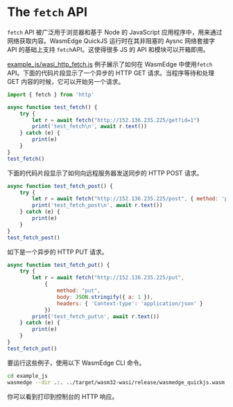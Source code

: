 # The `fetch` API

`fetch` API 被广泛用于浏览器和基于 Node 的 JavaScript 应用程序中，用来通过网络获取内容。WasmEdge QuickJS 运行时在其非阻塞的 Aysnc 网络套接字 API 的基础上支持 `fetch`API。这使得很多 JS 的 API 和模块可以开箱即用。

[example_js/wasi_http_fetch.js](https://github.com/second-state/wasmedge-quickjs/blob/main/example_js/wasi_http_fetch.js) 例子展示了如何在 WasmEdge 中使用`fetch` API。下面的代码片段显示了一个异步的 HTTP GET 请求。当程序等待和处理 GET 内容的时候，它可以开始另一个请求。


```javascript
import { fetch } from 'http'

async function test_fetch() {
    try {
        let r = await fetch("http://152.136.235.225/get?id=1")
        print('test_fetch\n', await r.text())
    } catch (e) {
        print(e)
    }
}
test_fetch()
```

下面的代码片段显示了如何向远程服务器发送同步的 HTTP POST 请求。

```javascript
async function test_fetch_post() {
    try {
        let r = await fetch("http://152.136.235.225/post", { method: 'post', 'body': 'post_body' })
        print('test_fetch_post\n', await r.text())
    } catch (e) {
        print(e)
    }
}
test_fetch_post()
```

如下是一个异步的 HTTP PUT 请求。

```javascript
async function test_fetch_put() {
    try {
        let r = await fetch("http://152.136.235.225/put",
            {
                method: "put",
                body: JSON.stringify({ a: 1 }),
                headers: { 'Context-type': 'application/json' }
            })
        print('test_fetch_put\n', await r.text())
    } catch (e) {
        print(e)
    }
}
test_fetch_put()
```

要运行这些例子，使用以下 WasmEdge CLI 命令。

```bash
cd example_js
wasmedge --dir .:. ../target/wasm32-wasi/release/wasmedge_quickjs.wasm wasi_http_fetch.js
```

你可以看到打印到控制台的 HTTP 响应。